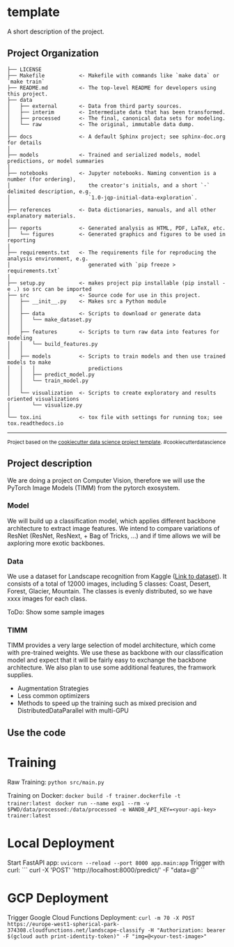 template
==============================

A short description of the project.

Project Organization
------------

    ├── LICENSE
    ├── Makefile           <- Makefile with commands like `make data` or `make train`
    ├── README.md          <- The top-level README for developers using this project.
    ├── data
    │   ├── external       <- Data from third party sources.
    │   ├── interim        <- Intermediate data that has been transformed.
    │   ├── processed      <- The final, canonical data sets for modeling.
    │   └── raw            <- The original, immutable data dump.
    │
    ├── docs               <- A default Sphinx project; see sphinx-doc.org for details
    │
    ├── models             <- Trained and serialized models, model predictions, or model summaries
    │
    ├── notebooks          <- Jupyter notebooks. Naming convention is a number (for ordering),
    │                         the creator's initials, and a short `-` delimited description, e.g.
    │                         `1.0-jqp-initial-data-exploration`.
    │
    ├── references         <- Data dictionaries, manuals, and all other explanatory materials.
    │
    ├── reports            <- Generated analysis as HTML, PDF, LaTeX, etc.
    │   └── figures        <- Generated graphics and figures to be used in reporting
    │
    ├── requirements.txt   <- The requirements file for reproducing the analysis environment, e.g.
    │                         generated with `pip freeze > requirements.txt`
    │
    ├── setup.py           <- makes project pip installable (pip install -e .) so src can be imported
    ├── src                <- Source code for use in this project.
    │   ├── __init__.py    <- Makes src a Python module
    │   │
    │   ├── data           <- Scripts to download or generate data
    │   │   └── make_dataset.py
    │   │
    │   ├── features       <- Scripts to turn raw data into features for modeling
    │   │   └── build_features.py
    │   │
    │   ├── models         <- Scripts to train models and then use trained models to make
    │   │   │                 predictions
    │   │   ├── predict_model.py
    │   │   └── train_model.py
    │   │
    │   └── visualization  <- Scripts to create exploratory and results oriented visualizations
    │       └── visualize.py
    │
    └── tox.ini            <- tox file with settings for running tox; see tox.readthedocs.io


--------

<p><small>Project based on the <a target="_blank" href="https://drivendata.github.io/cookiecutter-data-science/">cookiecutter data science project template</a>. #cookiecutterdatascience</small></p>

## Project description
We are doing a project on Computer Vision, therefore we will use the PyTorch Image Models (TIMM) from the pytorch exosystem.

### Model
We will build up a classification model, which applies different backbone architecture to extract image features. We intend to compare variations of ResNet (ResNet, ResNext, + Bag of Tricks, ...) and if time allows we will be axploring more exotic backbones.

### Data
We use a dataset for Landscape recognition from Kaggle ([Link to dataset](https://www.kaggle.com/datasets/utkarshsaxenadn/landscape-recognition-image-dataset-12k-images)). It consists of a total of 12000 images, including 5 classes: Coast, Desert, Forest, Glacier, Mountain. The classes is evenly distributed, so we have xxxx images for each class.

ToDo: Show some sample images

### TIMM
TIMM provides a very large selection of model architecture, which come with pre-trained weights. We use these as backbone with our classification model and expect that it will be fairly easy to exchange the backbone architecture.
We also plan to use some additional features, the framwork supplies.
 * Augmentation Strategies
 * Less common optimizers
 * Methods to speed up the training such as mixed precision and DistributedDataParallel with multi-GPU

## Use the code

# Training
Raw Training:
``` python src/main.py ```

Training on Docker:
``` docker build -f trainer.dockerfile -t trainer:latest  ```
``` docker run --name exp1 --rm -v $PWD/data/processed:/data/processed -e WANDB_API_KEY=<your-api-key> trainer:latest ```

# Local Deployment
Start FastAPI app:
``` uvicorn --reload --port 8000 app.main:app ```
Trigger with curl:
``` curl -X 'POST' 'http://localhost:8000/predict/' -F "data=@<your-test-image>" ``

# GCP Deployment
Trigger Google Cloud Functions Deployment:
``` curl -m 70 -X POST https://europe-west1-spherical-park-374308.cloudfunctions.net/landscape-classify -H "Authorization: bearer $(gcloud auth print-identity-token)" -F "img=@<your-test-image>" ```


